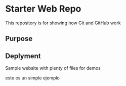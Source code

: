 # Starter Web Repo

This repository is for showing how Git and GitHub work

## Purpose

## Deplyment

Sample website with plenty of files for demos

este es un simple ejemplo